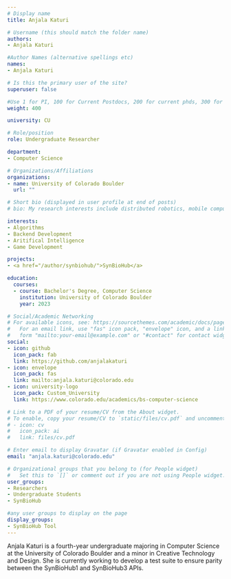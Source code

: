 ```yaml
---
# Display name
title: Anjala Katuri

# Username (this should match the folder name)
authors:
- Anjala Katuri

#Author Names (alternative spellings etc)
names:
- Anjala Katuri

# Is this the primary user of the site?
superuser: false

#Use 1 for PI, 100 for Current Postdocs, 200 for current phds, 300 for current masters, 400 for current undergrads, 800 for alum postdocs, 810 for alum phds, 820 for alum masters, and 830 for alum undergrads, 900 for tools, 1000 for projects
weight: 400

university: CU

# Role/position
role: Undergraduate Researcher

department:
- Computer Science

# Organizations/Affiliations
organizations:
- name: University of Colorado Boulder
  url: ""

# Short bio (displayed in user profile at end of posts)
# bio: My research interests include distributed robotics, mobile computing and programmable matter.

interests:
- Algorithms
- Backend Development
- Aritifical Intelligence
- Game Development

projects:
- <a href="/author/synbiohub/">SynBioHub</a>

education:
  courses:
  - course: Bachelor's Degree, Computer Science
    institution: University of Colorado Boulder
    year: 2023

# Social/Academic Networking
# For available icons, see: https://sourcethemes.com/academic/docs/page-builder/#icons
#   For an email link, use "fas" icon pack, "envelope" icon, and a link in the
#   form "mailto:your-email@example.com" or "#contact" for contact widget.
social:
- icon: github
  icon_pack: fab
  link: https://github.com/anjalakaturi
- icon: envelope
  icon_pack: fas
  link: mailto:anjala.katuri@colorado.edu 
- icon: university-logo
  icon_pack: Custom_University
  link: https://www.colorado.edu/academics/bs-computer-science

# Link to a PDF of your resume/CV from the About widget.
# To enable, copy your resume/CV to `static/files/cv.pdf` and uncomment the lines below.
# - icon: cv
#   icon_pack: ai
#   link: files/cv.pdf

# Enter email to display Gravatar (if Gravatar enabled in Config)
email: "anjala.katuri@colorado.edu"

# Organizational groups that you belong to (for People widget)
#   Set this to `[]` or comment out if you are not using People widget.
user_groups:
- Researchers
- Undergraduate Students
- SynBioHub

#any user groups to display on the page
display_groups:
- SynBioHub Tool
---
```

Anjala Katuri is a fourth-year undergraduate majoring in Computer Science at the University of Colorado Boulder and a minor in Creative Technology and Design. She is currently working to develop a test suite to ensure parity between the SynBioHub1 and SynBioHub3 APIs.